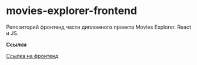 # movies-explorer-frontend

Репозиторий фронтенд части дипломного проекта Movies Explorer. React и JS.


**Ссылки**

[Ссылка на фронтенд](https://my-movies.nomoredomains.club)
